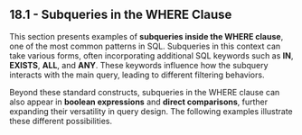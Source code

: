 ## 18.1 - Subqueries in the WHERE Clause  

This section presents examples of **subqueries inside the WHERE clause**, one of the most common patterns in SQL. Subqueries in this context can take various forms, often incorporating additional SQL keywords such as **IN**, **EXISTS**, **ALL**, and **ANY**. These keywords influence how the subquery interacts with the main query, leading to different filtering behaviors.  

Beyond these standard constructs, subqueries in the WHERE clause can also appear in **boolean expressions** and **direct comparisons**, further expanding their versatility in query design. The following examples illustrate these different possibilities.  
